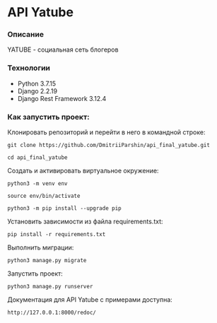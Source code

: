 # API Yatube
### Описание
YATUBE - cоциальная сеть блогеров
### Технологии
- Python 3.7.15
- Django 2.2.19
- Django Rest Framework 3.12.4
### Как запустить проект:

Клонировать репозиторий и перейти в него в командной строке:

```
git clone https://github.com/DmitriiParshin/api_final_yatube.git
```

```
cd api_final_yatube
```

Cоздать и активировать виртуальное окружение:

```
python3 -m venv env
```

```
source env/bin/activate
```

```
python3 -m pip install --upgrade pip
```

Установить зависимости из файла requirements.txt:

```
pip install -r requirements.txt
```

Выполнить миграции:

```
python3 manage.py migrate
```

Запустить проект:

```
python3 manage.py runserver
```

Документация для API Yatube с примерами доступна:

```
http://127.0.0.1:8000/redoc/
```
